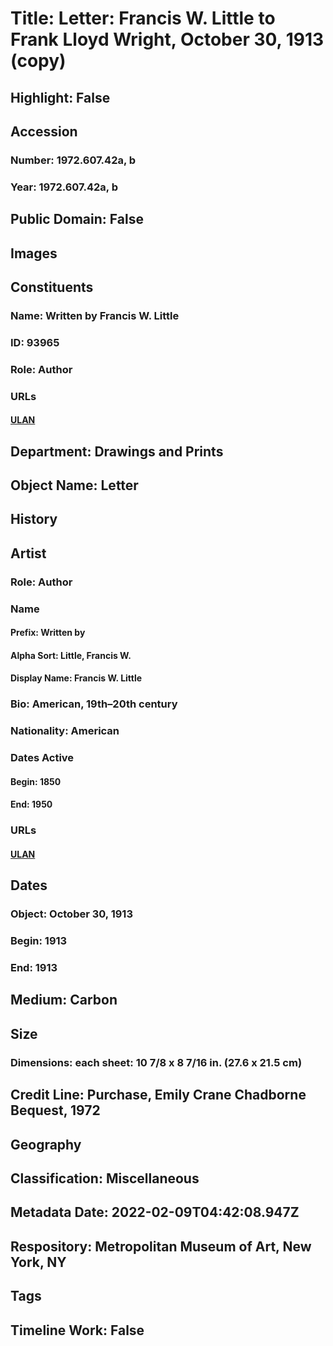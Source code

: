 # Title: Letter: Francis W. Little to Frank Lloyd Wright, October 30, 1913 (copy)
## Highlight: False
## Accession
### Number: 1972.607.42a, b
### Year: 1972.607.42a, b
## Public Domain: False
## Images
## Constituents
### Name: Written by Francis W. Little
### ID: 93965
### Role: Author
### URLs
#### [ULAN](http://vocab.getty.edu/page/ulan/500524875)
## Department: Drawings and Prints
## Object Name: Letter
## History
## Artist
### Role: Author
### Name
#### Prefix: Written by
#### Alpha Sort: Little, Francis W.
#### Display Name: Francis W. Little
### Bio: American, 19th–20th century
### Nationality: American
### Dates Active
#### Begin: 1850
#### End: 1950
### URLs
#### [ULAN](http://vocab.getty.edu/page/ulan/500524875)
## Dates
### Object: October 30, 1913
### Begin: 1913
### End: 1913
## Medium: Carbon
## Size
### Dimensions: each sheet: 10 7/8 x 8 7/16 in. (27.6 x 21.5 cm)
## Credit Line: Purchase, Emily Crane Chadborne Bequest, 1972
## Geography
## Classification: Miscellaneous
## Metadata Date: 2022-02-09T04:42:08.947Z
## Respository: Metropolitan Museum of Art, New York, NY
## Tags
## Timeline Work: False